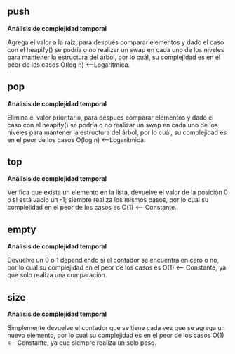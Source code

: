 ## push

**Análisis de complejidad temporal**

Agrega el valor a la raíz, para después comparar elementos y dado el caso con el heapify() se podría o no realizar un swap en cada uno de los niveles para mantener la estructura del árbol, por lo cuál, su complejidad es en el peor de los casos O(log n) <--Logarítmica.

## pop

**Análisis de complejidad temporal**

Elimina el valor prioritario, para después comparar elementos y dado el caso con el heapify() se podría o no realizar un swap en cada uno de los niveles para mantener la estructura del árbol, por lo cuál, su complejidad es en el peor de los casos O(log n) <--Logarítmica.
 
## top

**Análisis de complejidad temporal**

Verifica que exista un elemento en la lista, devuelve el valor de la posición 0 o si está vacío un -1; siempre realiza los mismos pasos, por lo cual su complejidad en el peor de los casos es O(1) <-- Constante.

## empty

**Análisis de complejidad temporal**

Devuelve un 0 o 1 dependiendo si el contador se encuentra en cero o no, por lo cual su complejidad en el peor de los casos es O(1) <-- Constante, ya que solo realiza una comparación.

## size

**Análisis de complejidad temporal**

Simplemente devuelve el contador que se tiene cada vez que se agrega un nuevo elemento, por lo cual su complejidad es en el peor de los casos O(1) <-- Constante, ya que siempre realiza un solo paso.

